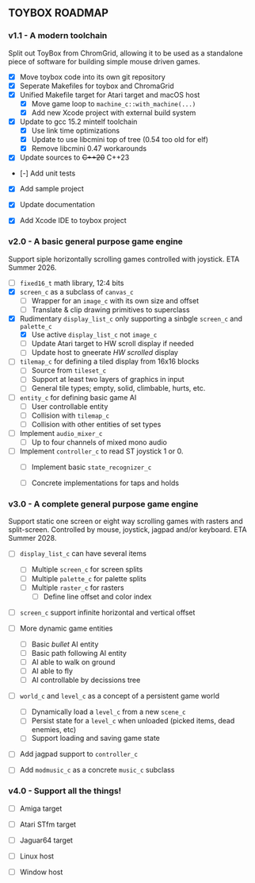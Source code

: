 ## TOYBOX ROADMAP

### v1.1 - A modern toolchain

Split out ToyBox from ChromGrid, allowing it to be used as a standalone piece of software for building simple mouse driven games.

- [x] Move toybox code into its own git repository
- [x] Seperate Makefiles for toybox and ChromaGrid
- [x] Unified Makefile target for Atari target and macOS host
    - [x] Move game loop to `machine_c::with_machine(...)`
    - [x] Add new Xcode project with external build system
- [x] Update to gcc 15.2 mintelf toolchain
    - [x] Use link time optimizations
    - [x] Update to use libcmini top of tree (0.54 too old for elf)
    - [x] Remove libcmini 0.47 workarounds
- [x] Update sources to ~~C++20~~ C++23
- [-] Add unit tests
- [x] Add sample project
- [x] Update documentation 
- [x] Add Xcode IDE to toybox project


### v2.0 - A basic general purpose game engine

Support siple horizontally scrolling games controlled with joystick. ETA Summer 2026.

- [ ] `fixed16_t` math library, 12:4 bits
- [x] `screen_c` as a subclass of `canvas_c`
    - [ ] Wrapper for an `image_c` with its own size and offset
    - [ ] Translate & clip drawing primitives to superclass
- [x] Rudimentary `display_list_c` only supporting a sinbgle `screen_c` and `palette_c`
    - [x] Use active `display_list_c` not `image_c`
    - [ ] Update Atari target to HW scroll display if needed
    - [ ] Update host to gneerate _HW scrolled_ display
- [ ] `tilemap_c` for defining a tiled display from 16x16 blocks
    - [ ] Source from `tileset_c`
    - [ ] Support at least two layers of graphics in input
    - [ ] General tile types; empty, solid, climbable, hurts, etc.
- [ ] `entity_c` for defining basic game AI
    - [ ] User controllable entity
    - [ ] Collision with `tilemap_c`
    - [ ] Collision with other entities of set types
- [ ] Implement `audio_mixer_c`
    - [ ] Up to four channels of mixed mono audio
- [ ] Implement `controller_c` to read ST joystick 1 or 0.
    - [ ] Implement basic `state_recognizer_c`
    - [ ] Concrete implementations for taps and holds


### v3.0 - A complete general purpose game engine

Support static one screen or eight way scrolling games with rasters and split-screen. Controlled by mouse, joystick, jagpad and/or keyboard. ETA Summer 2028.

- [ ] `display_list_c` can have several items
    - [ ] Multiple `screen_c` for screen splits
    - [ ] Multiple `palette_c` for palette splits
    - [ ] Multiple `raster_c` for rasters
        - [ ] Define line offset and color index
- [ ] `screen_c` support infinite horizontal and vertical offset
- [ ] More dynamic game entities
    - [ ] Basic _bullet_ AI entity
    - [ ] Basic path following AI entity
    - [ ] AI able to walk on ground
    - [ ] AI able to fly
    - [ ] AI controllable by decissions tree
- [ ] `world_c` and `level_c` as a concept of a persistent game world
    - [ ] Dynamically load a `level_c` from a new `scene_c`
    - [ ] Persist state for a `level_c` when unloaded (picked items, dead enemies, etc)
    - [ ] Support loading and saving game state
- [ ] Add jagpad support to `controller_c`
- [ ] Add `modmusic_c` as a concrete `music_c` subclass
    

### v4.0 - Support all the things!

- [ ] Amiga target
- [ ] Atari STfm target
- [ ] Jaguar64 target
- [ ] Linux host
- [ ] Window host

